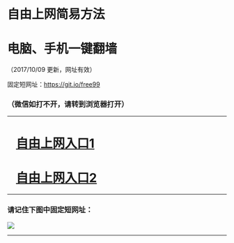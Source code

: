 ﻿# 自由上网简易方法

# 电脑、手机一键翻墙

（2017/10/09 更新，网址有效）

固定短网址：https://git.io/free99

### （微信如打不开，请转到浏览器打开）


***





# &nbsp;&nbsp; <a href="http://ft2301931784.fwq-tz-1001.info/fwqtz01.html?t=100900125417 " target="_blank">自由上网入口1</a>
# &nbsp;&nbsp; <a href="http://ft2850011863.fwq-tz-1002.info/fwqtz02.html?t=10090013876 " target="_blank">自由上网入口2</a>
***

### 请记住下图中固定短网址：

<img src="https://s3-us-west-2.amazonaws.com/fwq-1001/yjfq-20170905okok.png" /> 


***

